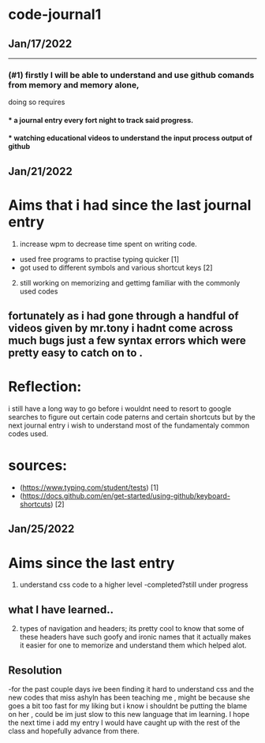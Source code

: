 # code-journal1
## Jan/17/2022

________________________________________________________________

### (#1) firstly I will be able to understand and use github comands from memory and memory alone,
doing so requires

#### * ****a journal entry every fort night to track said progress.****
#### * ****watching educational videos to understand the input process output of github****

## Jan/21/2022
# Aims that i had since the last journal entry
1.  increase wpm to decrease time spent on writing code.
- used free programs to practise typing quicker [1]
- got used to different symbols and various shortcut keys [2]
2. still working on memorizing and gettimg familiar with the commonly used codes

## fortunately as i had gone through a handful of videos given by mr.tony i hadnt come across much bugs just a few syntax errors which were pretty easy to catch on to .

# Reflection: 
i still have a long way to go before i wouldnt need to resort to google searches to figure out certain code paterns 
and certain shortcuts but by the next journal entry i wish to understand most of the fundamentaly common codes used.


# sources:
* (https://www.typing.com/student/tests) [1]
* (https://docs.github.com/en/get-started/using-github/keyboard-shortcuts) [2]


## Jan/25/2022
# Aims since the last entry
1.  understand css code to a higher level
  -completed?still under progress
## what I have learned..
2. types of navigation and headers; its pretty cool to know that some of these headers have such goofy and ironic names that it actually makes it easier for one to memorize and understand them which helped alot.
## Resolution 
  -for the past couple days ive been finding it hard to understand css and the new codes that miss ashyln has been teaching me , might be because she goes  a bit too fast for my liking but i know i shouldnt be putting the blame on her , could be im just slow to this new language that im learning. I hope the next time i add my entry I would have caught up with the rest of the class and hopefully advance from there.

